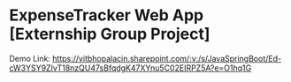 # ExpenseTracker Web App [Externship Group Project]

Demo Link: https://vitbhopalacin.sharepoint.com/:v:/s/JavaSpringBoot/Ed-cW3YSY9ZIvT18nzQU47sBfqdgK47XYnu5C02EIRPZ5A?e=O1hq1G
